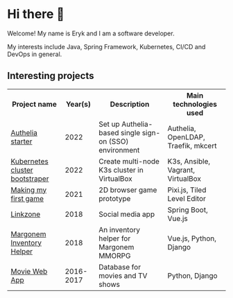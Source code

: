 # Hi there 👋

Welcome! My name is Eryk and I am a software developer.

My interests include Java, Spring Framework, Kubernetes, CI/CD and DevOps in general.

## Interesting projects

<table>
    <tr>
        <th>Project name</th>
        <th>Year(s)</th>
        <th>Description</th>
        <th>Main technologies used</th>
    </tr>
    <tr>
        <td><a href="https://github.com/erykio/authelia-starter">Authelia starter</a></td>
        <td>2022</td>
        <td>Set up Authelia-based single sign-on (SSO) environment</td>
        <td>Authelia, OpenLDAP, Traefik, mkcert</td>
    </tr>
    <tr>
        <td><a href="https://github.com/erykio/k3s-virtualbox">Kubernetes cluster bootstraper</a></td>
        <td>2022</td>
        <td>Create multi-node K3s cluster in VirtualBox</td>
        <td>K3s, Ansible, Vagrant, VirtualBox</td>
    </tr>
    <tr>
        <td><a href="https://game.eryk.io/">Making my first game</a></td>
        <td>2021</td>
        <td>2D browser game prototype</td>
        <td>Pixi.js, Tiled Level Editor</td>
    </tr>
    <tr>
        <td><a href="https://github.com/erykio/linkzone">Linkzone</a></td>
        <td>2018</td>
        <td>Social media app</td>
        <td>Spring Boot, Vue.js</td>
    </tr>
    <tr>
        <td><a href="https://github.com/erykio/moje-margo">Margonem Inventory Helper</a></td>
        <td>2018</td>
        <td>An inventory helper for Margonem MMORPG</td>
        <td>Vue.js, Python, Django</td>
    </tr>
    <tr>
        <td><a href="https://github.com/erykio/movie-website">Movie Web App</a></td>
        <td>2016-2017</td>
        <td>Database for movies and TV shows</td>
        <td>Python, Django</td>
    </tr>
</table>
